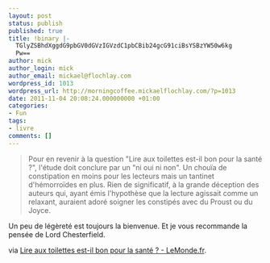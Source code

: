 ```yaml
---
layout: post
status: publish
published: true
title: !binary |-
  TGlyZSBhdXggdG9pbGV0dGVzIGVzdC1pbCBib24gcG91ciBsYSBzYW50w6kg
  Pw==
author: mick
author_login: mick
author_email: mickael@flochlay.com
wordpress_id: 1013
wordpress_url: http://morningcoffee.mickaelflochlay.com/?p=1013
date: 2011-11-04 20:08:24.000000000 +01:00
categories:
- Fun
tags:
- livre
comments: []
---
```

<blockquote>Pour en revenir à la question "Lire aux toilettes est-il bon pour la santé ?", l'étude doit conclure par un "ni oui ni non". Un chouïa de constipation en moins pour les lecteurs mais un tantinet d'hémorroïdes en plus. Rien de significatif, à la grande déception des auteurs qui, ayant émis l'hypothèse que la lecture agissait comme un relaxant, auraient adoré soigner les constipés avec du Proust ou du Joyce.</blockquote>
Un peu de légèreté est toujours la bienvenue. Et je vous recommande la pensée de Lord Chesterfield.

via <a href="http://www.lemonde.fr/planete/article/2011/11/04/lire-aux-toilettes-est-il-bon-pour-la-sante_1598667_3244.html">Lire aux toilettes est-il bon pour la santé ? - LeMonde.fr</a>.
